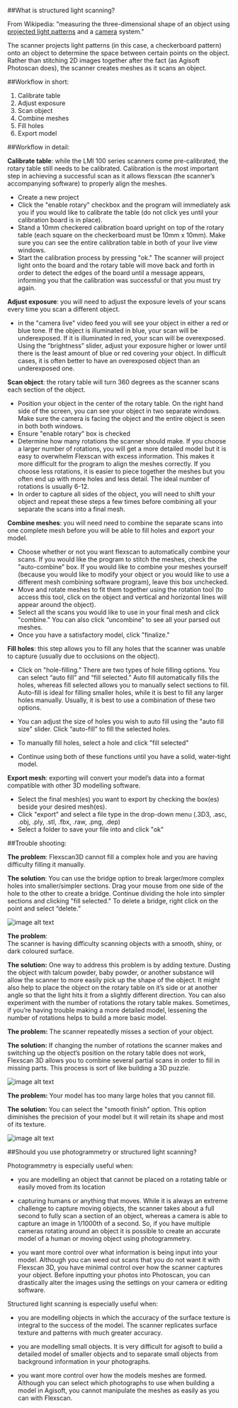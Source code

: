 ##What is structured light scanning?

From Wikipedia: "measuring the three-dimensional shape of an object using [projected light patterns](https://en.wikipedia.org/wiki/Structured_light) and a [camera](https://en.wikipedia.org/wiki/Camera) system."

The scanner projects light patterns (in this case, a checkerboard pattern) onto an object to determine the space between certain points on the object. Rather than stitching 2D images together after the fact (as Agisoft Photoscan does), the scanner creates meshes as it scans an object. 

##Workflow in short: 
1. Calibrate table 
2. Adjust exposure 
3. Scan object
4. Combine meshes
5. Fill holes
6. Export model 

##Workflow in detail: 

**Calibrate table**: while the LMI 100 series scanners come pre-calibrated, the rotary table still needs to be calibrated. Calibration is the most important step in achieving a successful scan as it allows flexscan (the scanner’s accompanying software) to properly align the meshes.

* Create a new project
* Click the "enable rotary" checkbox and the program will immediately ask you if you would like to calibrate the table (do not click yes until your calibration board is in place).
* Stand a 10mm checkered calibration board upright on top of the rotary table (each square on the checkerboard must be 10mm x 10mm). Make sure you can see the entire calibration table in both of your live view windows. 
* Start the calibration process by pressing "ok." The scanner will project light onto the board and the rotary table will move back and forth in order to detect the edges of the board until a message appears, informing you that the calibration was successful or that you must try again.

**Adjust exposure**: you will need to adjust the exposure levels of your scans every time you scan a different object.

* in the "camera live" video feed you will see your object in either a red or blue tone. If the object is illuminated in blue, your scan will be underexposed. If it is illuminated in red, your scan will be overexposed. Using the “brightness” slider, adjust your exposure higher or lower until there is the least amount of blue or red covering your object. In difficult cases, it is often better to have an overexposed object than an underexposed one. 

**Scan object**: the rotary table will turn 360 degrees as the scanner scans each section of the object.

* Position your object in the center of the rotary table. On the right hand side of the screen, you can see your object in two separate windows. Make sure the camera is facing the object and the entire object is seen in both both windows. 
* Ensure "enable rotary" box is checked
* Determine how many rotations the scanner should make. If you choose a larger number of rotations, you will get a more detailed model but it is easy to overwhelm Flexscan with excess information. This makes it more difficult for the program to align the meshes correctly. If you choose less rotations, it is easier to piece together the meshes but you often end up with more holes and less detail. The ideal number of rotations is usually 6-12. 
* In order to capture all sides of the object, you will need to shift your object and repeat these steps a few times before combining all your separate the scans into a final mesh. 

**Combine meshes**: you will need need to combine the separate scans into one complete mesh before you will be able to fill holes and export your model. 

* Choose whether or not you want flexscan to automatically combine your scans. If you would like the program to stitch the meshes, check the "auto-combine" box. If you would like to combine your meshes yourself (because you would like to modify your object or you would like to use a different mesh combining software program), leave this box unchecked.
* Move and rotate meshes to fit them together using the rotation tool (to access this tool, click on the object and vertical and horizontal lines will appear around the object).
* Select all the scans you would like to use in your final mesh and click "combine." You can also click “uncombine” to see all your parsed out meshes.
* Once you have a satisfactory model, click "finalize." 

**Fill holes**: this step allows you to fill any holes that the scanner was unable to capture (usually due to occlusions on the object).

* Click on "hole-filling." There are two types of hole filling options. You can select “auto fill” and “fill selected.” Auto fill automatically fills the holes, whereas fill selected allows you to manually select sections to fill. Auto-fill is ideal for filling smaller holes, while it is best to fill any larger holes manually. Usually, it is best to use a combination of these two options. 

* You can adjust the size of holes you wish to auto fill using the "auto fill size" slider. Click “auto-fill” to fill the selected holes.
* To manually fill holes, select a hole and click "fill selected" 
* Continue using both of these functions until you have a solid, water-tight model. 

**Export mesh**: exporting will convert your model’s data into a format compatible with other 3D modelling software. 

* Select the final mesh(es) you want to export by checking the box(es) beside your desired mesh(es).
* Click "export" and select a file type in the drop-down menu (.3D3, .asc, .obj, .ply, .stl, .fbx, .raw, .png, .dep) 
* Select a folder to save your file into and click "ok" 

##Trouble shooting: 

**The problem**: 
Flexscan3D cannot fill a complex hole and you are having difficulty filling it manually. 

**The solution**: 
You can use the bridge option to break larger/more complex holes into smaller/simpler sections. Drag your mouse from one side of the hole to the other to create a bridge. Continue dividing the hole into simpler sections and clicking "fill selected." To delete a bridge, right click on the point and select “delete.” 

![image alt text](images/3Dscan1.jpg)

**The problem**:  
The scanner is having difficulty scanning objects with a smooth, shiny, or dark coloured surface.

**The solution:**
One way to address this problem is by adding texture. Dusting the object with talcum powder, baby powder, or another substance will allow the scanner to more easily pick up the shape of the object. It might also help to place the object on the rotary table on it’s side or at another angle so that the light hits it from a slightly different direction. You can also experiment with the number of rotations the rotary table makes. Sometimes, if you’re having trouble making a more detailed model, lessening the number of rotations helps to build a more basic model.

**The problem:** 
The scanner repeatedly misses a section of your object. 

**The solution:**
If changing the number of rotations the scanner makes and switching up the object’s position on the rotary table does not work, Flexscan 3D allows you to combine several partial scans in order to fill in missing parts. This process is sort of like building a 3D puzzle. 

![image alt text](images/3Dscan2.jpg)

**The problem:**
Your model has too many large holes that you cannot fill.

**The solution:**
You can select the "smooth finish" option. This option diminishes the precision of your model but it will retain its shape and most of its texture. 

![image alt text](images/3Dscan3.jpg)

##Should you use photogrammetry or structured light scanning?

Photogrammetry is especially useful when:
* you are modelling an object that cannot be placed on a rotating table or easily moved from its location

* capturing humans or anything that moves. While it is always an extreme challenge to capture moving objects, the scanner takes about a full second to fully scan a section of an object, whereas a camera is able to capture an image in 1/1000th of a second. So, if you have multiple cameras rotating around an object it is possible to create an accurate model of a human or moving object using photogrammetry.

* you want more control over what information is being input into your model. Although you can weed out scans that you do not want it with Flexscan 3D, you have minimal control over how the scanner captures your object. Before inputting your photos into Photoscan, you can drastically alter the images using the settings on your camera or editing software.

Structured light scanning is especially useful when:
* you are modelling objects in which the accuracy of the surface texture is integral to the success of the model. The scanner replicates surface texture and patterns with much greater accuracy.

* you are modelling small objects. It is very difficult for agisoft to build a detailed model of smaller objects and to separate small objects from background information in your photographs.

* you want more control over how the models meshes are formed. Although you can select which photographs to use when building a model in Agisoft, you cannot manipulate the meshes as easily as you can with Flexscan. 
